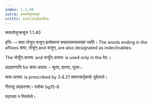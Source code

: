```yaml
---
index: 1.1.40
sutra: क्त्वातोसुन्कसुनः
vritti: satishabodha
---
```



 क्त्वातोसुन्कसुनः 1.1.40 


वृत्तिः --ः क्त्वा तोसुन् कसुन् इत्येवमन्तं शब्दरूपमव्ययसंज्ञं भवति। The words ending in the affixes क्त्वा, तोसुन् and कसुन्, are also designated as indeclinables. 


The तोसुँन्-प्रत्यय: and कसुँन्-प्रत्यय: is used only in the वेद:। 


उदाहरणानि for क्त्वा-प्रत्यय: – श्रुत्वा, ज्ञात्वा, भूत्वा। 

क्त्वा-प्रत्यय: is prescribed by 3.4.21 समानकर्तृकयोः पूर्वकाले। 


गीतासु उदाहरणम् – श्लोकः bg15-6 


यद्गत्वा न निवर्तन्ते। 


